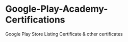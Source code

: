 # Google-Play-Academy-Certifications
Google Play Store Listing Certificate &amp; other certificates
